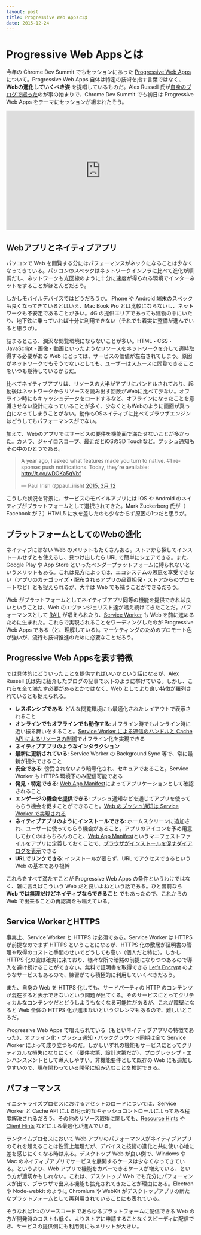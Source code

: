 ```yaml
---
layout: post
title: Progressive Web Appsとは
date: 2015-12-24
---
```


# Progressive Web Appsとは

今年の Chrome Dev Summit でもセッションにあった [Progressive Web Apps](https://www.youtube.com/watch?v=MyQ8mtR9WxI) について。Progressive Web Apps 自体は特定の技術を指す言葉ではなく、 **Webの進化していくべき姿** を提唱しているものだ。Alex Russell 氏が[自身のブログで綴った](https://infrequently.org/2015/06/progressive-apps-escaping-tabs-without-losing-our-soul/)のが事の始まりで、Chrome Dev Summit でも初日は Progressive Web Apps をテーマにセッションが組まれたそう。

<iframe width="100%" height="320" src="https://www.youtube.com/embed/MyQ8mtR9WxI" frameborder="0" allowfullscreen></iframe>

## Webアプリとネイティブアプリ

パソコンで Web を閲覧する分にはパフォーマンスがネックになることは少なくなってきている。パソコンのスペックはネットワークインフラに比べて進化が順調だし、ネットワークも光回線のように十分に速度が得られる環境でインターネットをすることがほとんどだろう。

しかしモバイルデバイスではどうだろうか。iPhone や Android 端末のスペックも良くなってきているとはいえ、Mac Book Pro とは比較にならないし、ネットワークも不安定であることが多い。4G の提供エリアであっても建物の中にいたり、地下鉄に乗っていれば十分に利用できない（それでも着実に整備が進んでいると思うが）。

詰まるところ、潤沢な閲覧環境にならないことが多い。HTML・CSS・JavaScript・画像・動画といったようなリソースをネットワークを介して適時取得する必要がある Web にとっては、サービスの価値が左右されてしまう。原因がネットワークでもそうでないとしても、ユーザーはスムースに閲覧できることをいつも期待しているからだ。

比べてネイティブアプリは、リソースの大半がアプリにバンドルされており、起動後はネットワークからリソースを読み出す回数がWebに比べて少ない。オフライン時にもキャッシュデータをロードするなど、オフラインになったことを意識させない設計になっていることが多く、少なくともWebのように画面が真っ白になってしまうことがない。動作もOSネイティブに比べてブラウザエンジンはどうしてもパフォーマンスがでない。

加えて、Webのアプリではサービスの要件を機能面で満たせないことが多かった。カメラ、ジャイロスコープ、最近だとiOSの3D Touchなど。プッシュ通知もその中のひとつである。

<blockquote class="twitter-tweet" lang="ja"><p lang="en" dir="ltr">A year ago, I asked what features made you turn to native. #1 response: push notifications. Today, they&#39;re available: <a href="http://t.co/wDOKa5qVbf">http://t.co/wDOKa5qVbf</a></p>&mdash; Paul Irish (@paul_irish) <a href="https://twitter.com/paul_irish/status/576089864514326528">2015, 3月 12</a></blockquote>

こうした状況を背景に、サービスのモバイルアプリには iOS や Android のネイティブがプラットフォームとして選択されてきた。Mark Zuckerberg 氏が（ Facebook が？）HTML5 に水を差したのも少なからず原因の1つだと思うが。

## プラットフォームとしてのWebの進化

ネイティブにはない Web のメリットもたくさんある。ストアから探してインストールせずとも使えるし、見つけ出したら URL で簡単にシェアできる。また、Google Play や App Store といったベンダープラットフォームに縛られないというメリットもある。これは見方によっては、エコシステムの恩恵を享受できない（アプリのカテゴライズ・配布されるアプリの品質担保・ストアからのプロモートなど）とも捉えられるが、大半は Web でも補うことができるだろう。

Web がプラットフォームとしてネイティブアプリ同等の機能を提供できれば良いということは、Web のエヴァンジェリスト達が唱え続けてきたことだ。パフォーマンスとして [RAIL](https://havelog.ayumusato.com/develop/performance/e664-rail_performance_model.html) が唱えられたり、[Service Worker](/posts/2014/service-worker-internals.html) も Web を前に進めるために生まれた。これらで実現されることをワーディングしたのが Progressive Web Apps である（と、理解している）。マーケティングのためのプロモート色が強いが、流行も技術推進のために必要なことだろう。

## Progressive Web Appsを表す特徴

では具体的にどういったことを提供すればいいかという話になるが、Alex Russell 氏は先に紹介したブログの記事で以下のように挙げている。しかし、これらを全て満たす必要があるとかではなく、Web としてより良い特徴が羅列されているとも捉えられる。

  - **レスポンシブである**: どんな閲覧環境にも最適化されたレイアウトで表示されること
  - **オンラインでもオフラインでも動作する**: オフライン時でもオンライン時に近い振る舞いをすること。[Service Worker による通信のハンドルと Cache API によるリソースの制御](/posts/2015/service-worker-passive-cache.html)でオフライン化を実現できる
  - **ネイティブアプリのようなインタラクション**
  - **最新に更新されている**: Service Worker の Background Sync 等で、常に最新が提供できること
  - **安全である**: 傍受されないよう暗号化され、セキュアであること。Service Worker も HTTPS 環境下のみ配信可能である
  - **発見・特定できる**: [Web App Manifest](https://w3c.github.io/manifest/)によってアプリケーションとして確認されること
  - **エンゲージの機会を提供できる**: プッシュ通知などを通じてアプリを使ってもらう機会を促すことができること。[Web のプッシュ通知は Service Worker で実現される](/posts/2015/service-worker-push-notification.html)
  - **ネイティブアプリのようにインストールできる**: ホームスクリーンに追加され、ユーザーに使ってもらう機会があること。アプリのアイコンを予め用意しておくのはもちろんのこと、[Web App Manifest](https://w3c.github.io/manifest/)というマニフェストファイルをアプリに定義しておくことで、[ブラウザがインストールを促すダイアログを表示](https://developers.google.com/web/updates/2015/03/increasing-engagement-with-app-install-banners-in-chrome-for-android)できる
  - **URLでリンクできる**: インストールが要らず、URL でアクセスできるという Web の基本であり根幹

これらをすべて満たすことが Progressive Web Apps の条件というわけではなく、雑に言えばこういう Web だと良いよねという話である。ひと昔前なら **Web では無理だけどネイティブならできること** でもあったので、これからの Web で出来ることの再認識をも唱えている。

## Service WorkerとHTTPS

事実上、Service Worker と HTTPS は必須である。Service Worker は HTTPS が前提なのでまず HTTPS ということになるが、HTTPS 化の敷居が証明書の管理や取得のコストと手間のせいでどうしても高い（個人だと特に）。しかし HTTPS 化の波は確実に来ており、様々な所で暗黙の前提になりつつあるので導入を避け続けることができない。無料で証明書を取得できる [Let’s Encrypt](https://letsencrypt.org) のようなサービスもあるので、練習がてら積極的に利用していくべきだろう。

また、自身の Web を HTTPS 化しても、サードパーティの HTTP のコンテンツが混在すると表示できないという問題が出てくる。そのサービスにとってクリティカルなコンテンツだとどうしようもなくなる可能性があるが、これが障壁になると Web 全体の HTTPS 化が進まないというジレンマもあるので、難しいところだ。

Progressive Web Apps で唱えられている（もといネイティブアプリの特徴であった）、オフライン化・プッシュ通知・バックグラウンド同期は全て Service Worker によって成り立つものだ。しかしいずれの機能もサービスにとってクリティカルな損失になりにくく（要件次第、設計次第だが）、プログレッシブ・エンハンスメントとして導入しやすい。非機能要件として既存の Web にも追加しやすいので、現在関わっている開発に組み込むことを検討できる。

## パフォーマンス

イニシャライズプロセスにおけるアセットのロードについては、Service Worker と Cache API による明示的なキャッシュコントロールによってある程度解決されるだろう。その他のリソース取得に関しても、[Resource Hints](http://www.w3.org/TR/resource-hints/) や [Client Hints](http://igrigorik.github.io/http-client-hints/) などによる最適化が進んでいる。

ランタイムプロセスにおいて Web アプリのパフォーマンスがネイティブアプリのそれを超えることは性質上無理だが、デバイスと技術の進化と共に使い心地に差を感じにくくなる時は来る。デスクトップ Web が良い例で、Windows や Mac のネイティブアプリでサービスを展開するケースは少なくなってきている。というより、Web アプリで機能をカバーできるケースが増えている、という方が適切かもしれない。これは、デスクトップ Web でも充分にパフォーマンスが出て、ブラウザで出来る機能も拡充されてきたことが理由にある。Electron や Node-webkit のように Chromium や WebKit がデスクトップアプリの新たなプラットフォームとして再利用されていることにも表れている。

そうなれば1つのソースコードであらゆるプラットフォームに配信できる Web の方が開発時のコストも低く、よりストアに申請することなくスピーディに配信でき、サービスの提供側にも利用側にもメリットが大きい。
